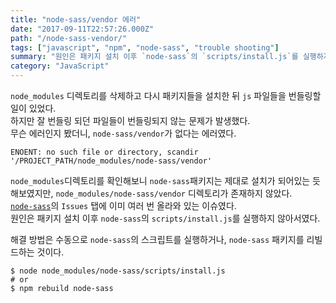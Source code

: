 ```yaml
---
title: "node-sass/vendor 에러"
date: "2017-09-11T22:57:26.000Z"
path: "/node-sass-vendor/"
tags: ["javascript", "npm", "node-sass", "trouble shooting"]
summary: "원인은 패키지 설치 이후 `node-sass`의 `scripts/install.js`를 실행하지 않아서였다."
category: "JavaScript"
---
```


`node_modules` 디렉토리를 삭제하고 다시 패키지들을 설치한 뒤 `js` 파일들을 번들링할 일이 있었다.<br />
하지만 잘 번들링 되던 파일들이 번들링되지 않는 문제가 발생했다.<br />
무슨 에러인지 봤더니, `node-sass/vendor`가 없다는 에러였다.

```
ENOENT: no such file or directory, scandir '/PROJECT_PATH/node_modules/node-sass/vendor'
```

`node_modules`디렉토리를 확인해보니 `node-sass`패키지는 제대로 설치가 되어있는 듯 해보였지만, `node_modules/node-sass/vendor` 디렉토리가 존재하지 않았다.<br />
[`node-sass`](https://github.com/sass/node-sass/issues)의 `Issues` 탭에 이미 여러 번 올라와 있는 이슈였다.<br />
원인은 패키지 설치 이후 `node-sass`의 `scripts/install.js`를 실행하지 않아서였다.

해결 방법은 수동으로 `node-sass`의 스크립트를 실행하거나, `node-sass` 패키지를 리빌드하는 것이다.

```
$ node node_modules/node-sass/scripts/install.js
# or
$ npm rebuild node-sass
```
